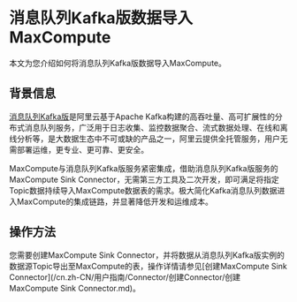 # 消息队列Kafka版数据导入MaxCompute

本文为您介绍如何将消息队列Kafka版数据导入MaxCompute。

## 背景信息

[消息队列Kafka版](/cn.zh-CN/产品简介/什么是消息队列Kafka版？.md)是阿里云基于Apache Kafka构建的高吞吐量、高可扩展性的分布式消息队列服务，广泛用于日志收集、监控数据聚合、流式数据处理、在线和离线分析等，是大数据生态中不可或缺的产品之一，阿里云提供全托管服务，用户无需部署运维，更专业、更可靠、更安全。

MaxCompute与消息队列Kafka版服务紧密集成，借助消息队列Kafka版服务的MaxCompute Sink Connector，无需第三方工具及二次开发，即可满足将指定Topic数据持续导入MaxCompute数据表的需求。极大简化Kafka消息队列数据进入MaxCompute的集成链路，并显著降低开发和运维成本。

## 操作方法

您需要创建MaxCompute Sink Connector，并将数据从消息队列Kafka版实例的数据源Topic导出至MaxCompute的表，操作详情请参见[创建MaxCompute Sink Connector](/cn.zh-CN/用户指南/Connector/创建Connector/创建MaxCompute Sink Connector.md)。

